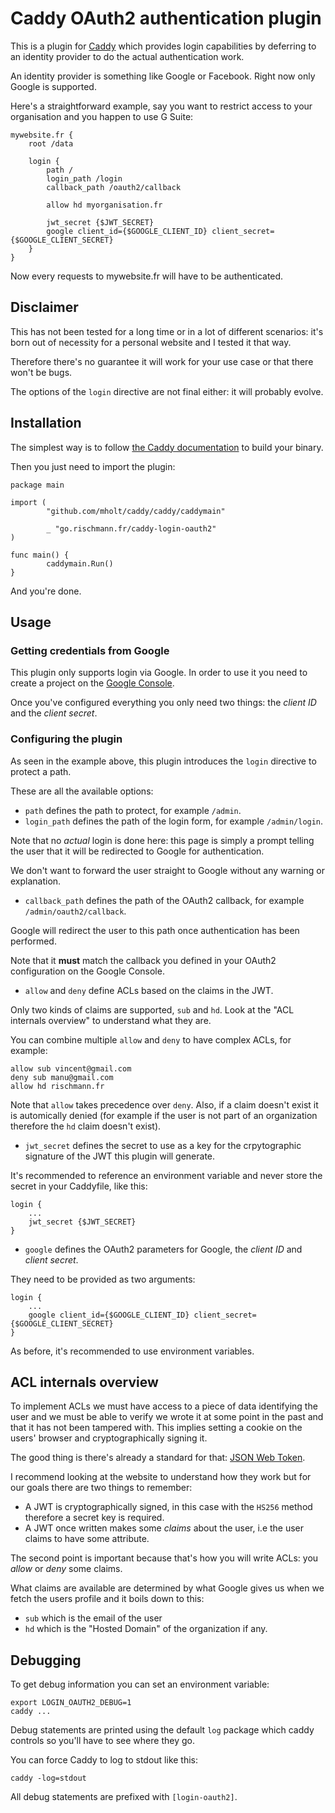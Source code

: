 # Caddy OAuth2 authentication plugin

This is a plugin for [Caddy](https://caddyserver.com) which provides login capabilities by deferring to an identity provider to
do the actual authentication work.

An identity provider is something like Google or Facebook. Right now only Google is supported.

Here's a straightforward example, say you want to restrict access to your organisation and you happen to use G Suite:

    mywebsite.fr {
        root /data

        login {
            path /
            login_path /login
            callback_path /oauth2/callback

            allow hd myorganisation.fr

            jwt_secret {$JWT_SECRET}
            google client_id={$GOOGLE_CLIENT_ID} client_secret={$GOOGLE_CLIENT_SECRET}
        }
    }

Now every requests to mywebsite.fr will have to be authenticated.

## Disclaimer

This has not been tested for a long time or in a lot of different scenarios: it's born out of necessity for a personal website and I tested it that way.

Therefore there's no guarantee it will work for your use case or that there won't be bugs.

The options of the `login` directive are not final either: it will probably evolve.

## Installation

The simplest way is to follow [the Caddy documentation](https://github.com/mholt/caddy#build) to build your binary.

Then you just need to import the plugin:

    package main

    import (
            "github.com/mholt/caddy/caddy/caddymain"

            _ "go.rischmann.fr/caddy-login-oauth2"
    )

    func main() {
            caddymain.Run()
    }

And you're done.

## Usage

### Getting credentials from Google

This plugin only supports login via Google. In order to use it you need to create a project on the [Google Console](https://console.developers.google.com).

Once you've configured everything you only need two things: the _client ID_ and the _client secret_.

### Configuring the plugin

As seen in the example above, this plugin introduces the `login` directive to protect a path.

These are all the available options:

* `path` defines the path to protect, for example `/admin`.
* `login_path` defines the path of the login form, for example `/admin/login`.

Note that no _actual_ login is done here: this page is simply a prompt telling the user
that it will be redirected to Google for authentication.

We don't want to forward the user straight to Google without any warning or explanation.

* `callback_path` defines the path of the OAuth2 callback, for example `/admin/oauth2/callback`.

Google will redirect the user to this path once authentication has been performed.

Note that it **must** match the callback you defined in your OAuth2 configuration on the Google Console.

* `allow` and `deny` define ACLs based on the claims in the JWT.

Only two kinds of claims are supported, `sub` and `hd`. Look at the "ACL internals overview" to understand what they are.

You can combine multiple `allow` and `deny` to have complex ACLs, for example:

    allow sub vincent@gmail.com
    deny sub manu@gmail.com
    allow hd rischmann.fr

Note that `allow` takes precedence over `deny`. Also, if a claim doesn't exist it is automically denied (for example if the user is not part of an organization
therefore the `hd` claim doesn't exist).

* `jwt_secret` defines the secret to use as a key for the crpytographic signature of the JWT this plugin will generate.

It's recommended to reference an environment variable and never store the secret in your Caddyfile, like this:

    login {
        ...
        jwt_secret {$JWT_SECRET}
    }

* `google` defines the OAuth2 parameters for Google, the _client ID_ and _client secret_.

They need to be provided as two arguments:

    login {
        ...
        google client_id={$GOOGLE_CLIENT_ID} client_secret={$GOOGLE_CLIENT_SECRET}
    }

As before, it's recommended to use environment variables.

## ACL internals overview

To implement ACLs we must have access to a piece of data identifying the user and we must be able to verify
we wrote it at some point in the past and that it has not been tampered with.
This implies setting a cookie on the users' browser and cryptographically signing it.

The good thing is there's already a standard for that: [JSON Web Token](https://jwt.io/).

I recommend looking at the website to understand how they work but for our goals there are two things to remember:

* A JWT is cryptographically signed, in this case with the `HS256` method therefore a secret key is required.
* A JWT once written makes some _claims_ about the user, i.e the user claims to have some attribute.

The second point is important because that's how you will write ACLs: you _allow_ or _deny_ some claims.

What claims are available are determined by what Google gives us when we fetch the users profile and it boils down to this:

* `sub` which is the email of the user
* `hd` which is the "Hosted Domain" of the organization if any.

## Debugging

To get debug information you can set an environment variable:

    export LOGIN_OAUTH2_DEBUG=1
    caddy ...

Debug statements are printed using the default `log` package which caddy controls so you'll have to see where they go.

You can force Caddy to log to stdout like this:

    caddy -log=stdout

All debug statements are prefixed with `[login-oauth2]`.
